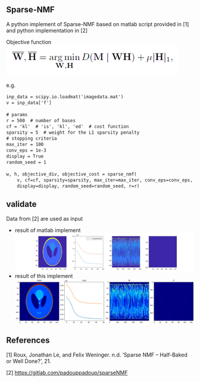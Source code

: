 ## Sparse-NMF

A python implement of Sparse-NMF based on matlab script provided in [1] and python implementation in [2]

Objective function
![](images/objective_function.png)

e.g.
```
inp_data = scipy.io.loadmat('imagedata.mat')
v = inp_data['f']

# params
r = 500  # number of bases
cf = 'kl'  # 'is', 'kl', 'ed'  # cost function
sparsity = 5  # weight for the L1 sparsity penalty
# stopping criteria
max_iter = 100
conv_eps = 1e-3
display = True
random_seed = 1

w, h, objective_div, objective_cost = sparse_nmf(
    v, cf=cf, sparsity=sparsity, max_iter=max_iter, conv_eps=conv_eps,
    display=display, random_seed=random_seed, r=r)
```

## validate
Data from [2] are used as input
- result of matlab implement
![](images/eg_matlab.png)
- result of this implement
![](images/eg_python.png)

## References
[1] Roux, Jonathan Le, and Felix Weninger. n.d. ‘Sparse NMF – Half-Baked or Well Done?’, 21.

[2] https://gitlab.com/padouppadoup/sparseNMF
